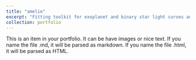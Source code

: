 ```yaml
---
title: "amelie"
excerpt: "Fitting toolkit for exoplanet and binary star light curves and radial velocities<!-- <br/><img src='/images/500x300.png'> -->"
collection: portfolio
---
```


This is an item in your portfolio. It can be have images or nice text. If you name the file .md, it will be parsed as markdown. If you name the file .html, it will be parsed as HTML. 
